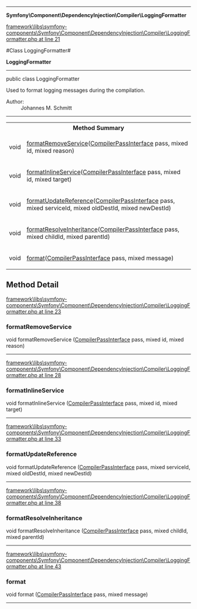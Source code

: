 

- - -

**Symfony\Component\DependencyInjection\Compiler\LoggingFormatter**


<a href="https://github.com/JeyDotC/Hirudo/blob/master/framework/libs/symfony-components/Symfony/Component/DependencyInjection/Compiler/LoggingFormatter.php#L21" >framework\libs\symfony-components\Symfony\Component\DependencyInjection\Compiler\LoggingFormatter.php at line 21</a>

#Class LoggingFormatter#

**LoggingFormatter**




- - -

<p class="signature"><span class='k'>public  class</span> <span class='nx'>LoggingFormatter</span></p>

<div class="comment" id="overview_description"><p>Used to format logging messages during the compilation.</p></div>

<dl>
<dt>Author:</dt>
<dd>Johannes M. Schmitt <schmittjoh@gmail.com></dd>
</dl>


- - -

<table id="summary_method">
<tr><th colspan="2">Method Summary</th></tr>
<tr>
<td><span class='k'></span> <span class='nx'>void</span></td>
<td class="description"><p class="name"><a href="#formatremoveservice">formatRemoveService</a>(<a href="https://github.com/JeyDotC/Hirudo/blob/master/symfony/component/dependencyinjection/compiler/compilerpassinterface.md">CompilerPassInterface</a> pass, mixed id, mixed reason)</p></td>
</tr>
<tr>
<td><span class='k'></span> <span class='nx'>void</span></td>
<td class="description"><p class="name"><a href="#formatinlineservice">formatInlineService</a>(<a href="https://github.com/JeyDotC/Hirudo/blob/master/symfony/component/dependencyinjection/compiler/compilerpassinterface.md">CompilerPassInterface</a> pass, mixed id, mixed target)</p></td>
</tr>
<tr>
<td><span class='k'></span> <span class='nx'>void</span></td>
<td class="description"><p class="name"><a href="#formatupdatereference">formatUpdateReference</a>(<a href="https://github.com/JeyDotC/Hirudo/blob/master/symfony/component/dependencyinjection/compiler/compilerpassinterface.md">CompilerPassInterface</a> pass, mixed serviceId, mixed oldDestId, mixed newDestId)</p></td>
</tr>
<tr>
<td><span class='k'></span> <span class='nx'>void</span></td>
<td class="description"><p class="name"><a href="#formatresolveinheritance">formatResolveInheritance</a>(<a href="https://github.com/JeyDotC/Hirudo/blob/master/symfony/component/dependencyinjection/compiler/compilerpassinterface.md">CompilerPassInterface</a> pass, mixed childId, mixed parentId)</p></td>
</tr>
<tr>
<td><span class='k'></span> <span class='nx'>void</span></td>
<td class="description"><p class="name"><a href="#format">format</a>(<a href="https://github.com/JeyDotC/Hirudo/blob/master/symfony/component/dependencyinjection/compiler/compilerpassinterface.md">CompilerPassInterface</a> pass, mixed message)</p></td>
</tr>
</table>

<h2 id="detail_method">Method Detail</h2>

<a href="https://github.com/JeyDotC/Hirudo/blob/master/framework/libs/symfony-components/Symfony/Component/DependencyInjection/Compiler/LoggingFormatter.php#L23" >framework\libs\symfony-components\Symfony\Component\DependencyInjection\Compiler\LoggingFormatter.php at line 23</a>

<h3 id="formatRemoveService()">formatRemoveService</h3>
<span class='k'></span> <span class='nx'>void</span> <span class='nf'>formatRemoveService</span> (<a href="https://github.com/JeyDotC/Hirudo/blob/master/symfony/component/dependencyinjection/compiler/compilerpassinterface.md">CompilerPassInterface</a> pass, mixed id, mixed reason)

<div class="details">

</div>

- - -


<a href="https://github.com/JeyDotC/Hirudo/blob/master/framework/libs/symfony-components/Symfony/Component/DependencyInjection/Compiler/LoggingFormatter.php#L28" >framework\libs\symfony-components\Symfony\Component\DependencyInjection\Compiler\LoggingFormatter.php at line 28</a>

<h3 id="formatInlineService()">formatInlineService</h3>
<span class='k'></span> <span class='nx'>void</span> <span class='nf'>formatInlineService</span> (<a href="https://github.com/JeyDotC/Hirudo/blob/master/symfony/component/dependencyinjection/compiler/compilerpassinterface.md">CompilerPassInterface</a> pass, mixed id, mixed target)

<div class="details">

</div>

- - -


<a href="https://github.com/JeyDotC/Hirudo/blob/master/framework/libs/symfony-components/Symfony/Component/DependencyInjection/Compiler/LoggingFormatter.php#L33" >framework\libs\symfony-components\Symfony\Component\DependencyInjection\Compiler\LoggingFormatter.php at line 33</a>

<h3 id="formatUpdateReference()">formatUpdateReference</h3>
<span class='k'></span> <span class='nx'>void</span> <span class='nf'>formatUpdateReference</span> (<a href="https://github.com/JeyDotC/Hirudo/blob/master/symfony/component/dependencyinjection/compiler/compilerpassinterface.md">CompilerPassInterface</a> pass, mixed serviceId, mixed oldDestId, mixed newDestId)

<div class="details">

</div>

- - -


<a href="https://github.com/JeyDotC/Hirudo/blob/master/framework/libs/symfony-components/Symfony/Component/DependencyInjection/Compiler/LoggingFormatter.php#L38" >framework\libs\symfony-components\Symfony\Component\DependencyInjection\Compiler\LoggingFormatter.php at line 38</a>

<h3 id="formatResolveInheritance()">formatResolveInheritance</h3>
<span class='k'></span> <span class='nx'>void</span> <span class='nf'>formatResolveInheritance</span> (<a href="https://github.com/JeyDotC/Hirudo/blob/master/symfony/component/dependencyinjection/compiler/compilerpassinterface.md">CompilerPassInterface</a> pass, mixed childId, mixed parentId)

<div class="details">

</div>

- - -


<a href="https://github.com/JeyDotC/Hirudo/blob/master/framework/libs/symfony-components/Symfony/Component/DependencyInjection/Compiler/LoggingFormatter.php#L43" >framework\libs\symfony-components\Symfony\Component\DependencyInjection\Compiler\LoggingFormatter.php at line 43</a>

<h3 id="format()">format</h3>
<span class='k'></span> <span class='nx'>void</span> <span class='nf'>format</span> (<a href="https://github.com/JeyDotC/Hirudo/blob/master/symfony/component/dependencyinjection/compiler/compilerpassinterface.md">CompilerPassInterface</a> pass, mixed message)

<div class="details">

</div>

- - -

